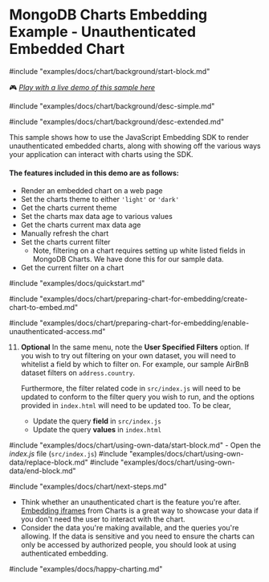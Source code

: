 # MongoDB Charts Embedding Example - Unauthenticated Embedded Chart

#include "examples/docs/chart/background/start-block.md"

🎮 _[Play with a live demo of this sample here](https://codesandbox.io/s/github/mongodb-js/charts-embed-sdk/tree/master/examples/charts/unauthenticated)_

#include "examples/docs/chart/background/desc-simple.md"

#include "examples/docs/chart/background/desc-extended.md"

This sample shows how to use the JavaScript Embedding SDK to render unauthenticated embedded charts, along with showing off the various ways your application can interact with charts using the SDK.

#### The features included in this demo are as follows:

- Render an embedded chart on a web page
- Set the charts theme to either `'light'` or `'dark'`
- Get the charts current theme
- Set the charts max data age to various values
- Get the charts current max data age
- Manually refresh the chart
- Set the charts current filter
  - Note, filtering on a chart requires setting up white listed fields in MongoDB Charts. We have done this for our sample data.
- Get the current filter on a chart

#include "examples/docs/quickstart.md"

#include "examples/docs/chart/preparing-chart-for-embedding/create-chart-to-embed.md"

#include "examples/docs/chart/preparing-chart-for-embedding/enable-unauthenticated-access.md"

11. **Optional**
   In the same menu, note the **User Specified Filters** option. If you wish to try out filtering on your own dataset, you will need to whitelist a field by which to filter on. For example, our sample AirBnB dataset filters on `address.country`.

      Furthermore, the filter related code in `src/index.js` will need to be updated to conform to the filter query you wish to run, and the options provided in `index.html` will need to be updated too. To be clear,
       - Update the query **field** in `src/index.js`
       - Update the query **values** in `index.html`

#include "examples/docs/chart/using-own-data/start-block.md"
    - Open the _index.js_ file (`src/index.js`)
#include "examples/docs/chart/using-own-data/replace-block.md"
#include "examples/docs/chart/using-own-data/end-block.md"

#include "examples/docs/chart/next-steps.md"
- Think whether an unauthenticated chart is the feature you're after. [Embedding iframes](https://docs.mongodb.com/charts/master/embedded-chart-options/) from Charts is a great way to showcase your data if you don't need the user to interact with the chart.
- Consider the data you're making available, and the queries you're allowing. If the data is sensitive and you need to ensure the charts can only be accessed by authorized people, you should look at using authenticated embedding.

#include "examples/docs/happy-charting.md"